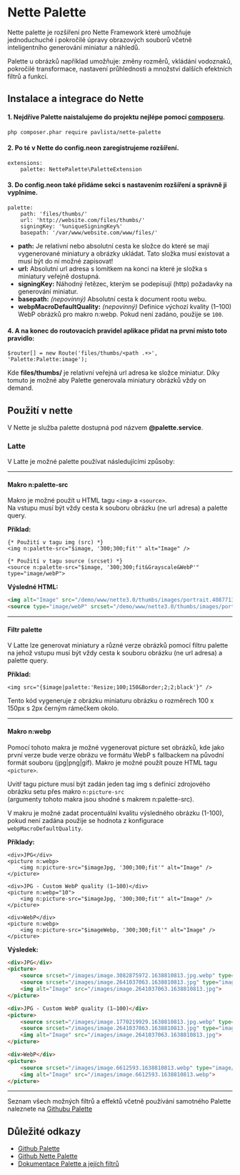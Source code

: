# Nette Palette
Nette palette je rozšíření pro Nette Framework které umožňuje jednoduchuché i pokročilé úpravy obrazových souborů včetně inteligentního generování miniatur a náhledů.

Palette u obrázků například umožňuje: změny rozměrů, vkládání vodoznaků, pokročilé transformace, nastavení průhlednosti a množství dalších efektních filtrů a funkcí.

## Instalace a integrace do Nette
#### 1. Nejdříve Palette naistalujeme do projektu nejlépe pomocí [composeru](https://getcomposer.org/).

    php composer.phar require pavlista/nette-palette

#### 2. Po té v Nette do config.neon zaregistrujeme rozšíření.

    extensions:
        palette: NettePalette\PaletteExtension

#### 3. Do config.neon také přidáme sekci s nastavením rozšíření a správně ji vyplníme.

    palette:
        path: 'files/thumbs/'
        url: 'http://website.com/files/thumbs/'
        signingKey: '%uniqueSigningKey%'
        basepath: '/var/www/website.com/www/files/'        

- **path:** Je relativní nebo absolutní cesta ke složce do které se mají vygenerované miniatury a obrázky ukládat. Tato složka musí existovat a musí být do ní možné zapisovat!
- **url:** Absolutní url adresa s lomítkem na konci na které je složka s miniatury veřejně dostupná.
- **signingKey:** Náhodný řetězec, kterým se podepisují (http) požadavky na generování miniatur.
- **basepath:** *(nepovinný)* Absolutní cesta k document rootu webu.
- **webpMacroDefaultQuality:** *(nepovinný)* Definice výchozí kvality (1–100) WebP obrázků pro makro n:webp. Pokud není zadáno, použije se `100`.

#### 4.  A na konec do routovacích pravidel aplikace přidat na první místo toto pravidlo:

    $router[] = new Route('files/thumbs/<path .+>', 'Palette:Palette:image');

Kde **files/thumbs/** je relativní veřejná url adresa ke složce miniatur.
Díky tomuto je možné aby Palette generovala miniatury obrázků vždy on demand.

## Použití v nette
V Nette je služba palette dostupná pod názvem **@palette.service**.

### Latte
V Latte je možné palette používat následujícími způsoby:
_________________

#### Makro n:palette-src
Makro je možné použít u HTML tagu `<img>` a `<source>`.  
Na vstupu musí být vždy cesta k souboru obrázku (ne url adresa) a palette query.

**Příklad:**
```latte
{* Použití v tagu img (src) *}
<img n:palette-src="$image, '300;300;fit'" alt="Image" />

{* Použití v tagu source (srcset) *}
<source n:palette-src="$image, '300;300;fit&Grayscale&WebP'" type="image/webP">
```

**Výsledné HTML:**
```html
<img alt="Image" src="/demo/www/nette3.0/thumbs/images/portrait.4087713685.1638810813.jpg">
<source type="image/webP" srcset="/demo/www/nette3.0/thumbs/images/portrait.2202428379.1638810813.jpg.webp">
```
_________________

#### Filtr palette
V Latte lze generovat miniatury a různé verze obrázků pomocí filtru palette 
na jehož vstupu musí být vždy cesta k souboru obrázku (ne url adresa) a palette query.

**Příklad:**
```latte
<img src="{$image|palette:'Resize;100;150&Border;2;2;black'}" />
```
Tento kód vygeneruje z obrázku miniaturu obrázku o rozměrech 100 x 150px s 2px černým rámečkem okolo.
_________________

#### Makro n:webp
Pomocí tohoto makra je možné vygenerovat picture set obrázků, kde jako první verze bude 
verze obrázu ve formátu WebP s fallbackem na původní formát souboru (jpg|png|gif).
Makro je možné použít pouze HTML tagu `<picture>`.  

Uvitř tagu picture musí být zadán jeden tag img s definicí zdrojového obrázku setu
přes makro `n:picture-src`  
(argumenty tohoto makra jsou shodné s makrem n:palette-src).  

V makru je možné zadat procentuální kvalitu výsledného obrázku (1-100), 
pokud není zadána použije se hodnota z konfigurace `webpMacroDefaultQuality`.

**Příklady:**
```latte
<div>JPG</div>
<picture n:webp>
    <img n:picture-src="$imageJpg, '300;300;fit'" alt="Image" />
</picture>

<div>JPG - Custom WebP quality (1–100)</div>
<picture n:webp="10">
    <img n:picture-src="$imageJpg, '300;300;fit'" alt="Image" />
</picture>

<div>WebP</div>
<picture n:webp>
    <img n:picture-src="$imageWebp, '300;300;fit'" alt="Image" />
</picture>
```

**Výsledek:**
```html
<div>JPG</div>
<picture>
    <source srcset="/images/image.3082875972.1638810813.jpg.webp" type="image/webp">
    <source srcset="/images/image.2641037063.1638810813.jpg" type="image/jpeg">
    <img alt="Image" src="/images/image.2641037063.1638810813.jpg">
</picture>

<div>JPG - Custom WebP quality (1–100)</div>
<picture>
    <source srcset="/images/image.1770219929.1638810813.jpg.webp" type="image/webp">
    <source srcset="/images/image.2641037063.1638810813.jpg" type="image/jpeg">
    <img alt="Image" src="/images/image.2641037063.1638810813.jpg">
</picture>

<div>WebP</div>
<picture>
    <source srcset="/images/image.6612593.1638810813.webp" type="image/webp">
    <img alt="Image" src="/images/image.6612593.1638810813.webp">
</picture>
```
_________________
Seznam všech možných filtrů a effektů včetně používání samotného Palette naleznete na [Githubu Palette](https://github.com/MichaelPavlista/palette)

## Důležité odkazy
- [Github Palette](https://github.com/MichaelPavlista/palette)
- [Github Nette Palette](https://github.com/MichaelPavlista/nette-palette)
- [Dokumentace Palette a jejích filtrů](http://palette.pavlista.cz/)
